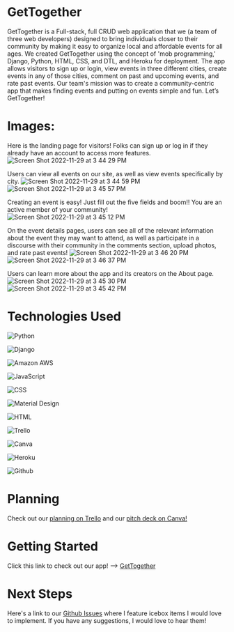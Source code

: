 # GetTogether

GetTogether is a Full-stack, full CRUD web application that we (a team of three web developers) designed to bring individuals closer to their community by making it easy to organize local and affordable events for all ages. We created GetTogether using the concept of 'mob programming,' Django, Python, HTML, CSS, and DTL, and Heroku for deployment. The app allows visitors to sign up or login, view events in three different cities, create events in any of those cities, comment on past and upcoming events, and rate past events. Our team's mission was to create a community-centric app that makes finding events and putting on events simple and fun. Let’s GetTogether!

# Images:

Here is the landing page for visitors! Folks can sign up or log in if they already have an account to access 
more features.
![Screen Shot 2022-11-29 at 3 44 29 PM](https://user-images.githubusercontent.com/112985738/204673227-d2b2da60-1031-405a-929e-b54bc430a556.png)

Users can view all events on our site, as well as view events specifically by city.
![Screen Shot 2022-11-29 at 3 44 59 PM](https://user-images.githubusercontent.com/112985738/204673358-ecbd3c0d-9058-4bbf-9612-1c3b937cce92.png)
![Screen Shot 2022-11-29 at 3 45 57 PM](https://user-images.githubusercontent.com/112985738/204673368-9b6fa044-6794-4d0a-9278-d0265951a3a5.png)

Creating an event is easy! Just fill out the five fields and boom!! You are an active member of your community!
![Screen Shot 2022-11-29 at 3 45 12 PM](https://user-images.githubusercontent.com/112985738/204673405-ef930cef-18f3-4d71-930e-c00077445b1e.png)

On the event details pages, users can see all of the relevant information about the event they may want to attend, as well as participate in a discourse with their community in the comments section, upload photos, and rate past events!
![Screen Shot 2022-11-29 at 3 46 20 PM](https://user-images.githubusercontent.com/112985738/204673672-a0027d78-9365-4f16-9208-e32b2af47e7b.png)
![Screen Shot 2022-11-29 at 3 46 37 PM](https://user-images.githubusercontent.com/112985738/204673676-d6e9902f-5653-4739-955d-d10d78c18c2e.png)

Users can learn more about the app and its creators on the About page.
![Screen Shot 2022-11-29 at 3 45 30 PM](https://user-images.githubusercontent.com/112985738/204673504-6e816dae-596e-484e-8899-c2e69aafc02b.png)
![Screen Shot 2022-11-29 at 3 45 42 PM](https://user-images.githubusercontent.com/112985738/204673525-2f90f445-2bb5-4d1a-b9cf-915e848a7508.png)

# Technologies Used

![Python](https://img.shields.io/badge/Python-FFD43B?style=for-the-badge&logo=python&logoColor=blue)

![Django](https://img.shields.io/badge/Django-092E20?style=for-the-badge&logo=django&logoColor=green)

![Amazon AWS](https://img.shields.io/badge/Amazon_AWS-FF9900?style=for-the-badge&logo=amazonaws&logoColor=white)

![JavaScript](https://img.shields.io/badge/JavaScript-323330?style=for-the-badge&logo=javascript&logoColor=F7DF1E)

![CSS](https://img.shields.io/badge/CSS3-1572B6?style=for-the-badge&logo=css3&logoColor=white)

![Material Design](https://img.shields.io/badge/material%20design-757575?style=for-the-badge&logo=material%20design&logoColor=white)

![HTML](https://img.shields.io/badge/HTML5-E34F26?style=for-the-badge&logo=html5&logoColor=white)

![Trello](https://img.shields.io/badge/Trello-0052CC?style=for-the-badge&logo=trello&logoColor=white)

![Canva](https://img.shields.io/badge/Canva-%2300C4CC.svg?&style=for-the-badge&logo=Canva&logoColor=white)

![Heroku](https://img.shields.io/badge/Heroku-430098?style=for-the-badge&logo=heroku&logoColor=white)

![Github](https://img.shields.io/badge/GitHub-100000?style=for-the-badge&logo=github&logoColor=white)

# Planning

Check out our [planning on Trello](https://trello.com/b/IAmg8cvS/project-3-community-events) and 
our [pitch deck on Canva!](https://www.canva.com/design/DAFSQBJCN4s/40NIs9nR7Egds8a3csrXLA/view?utm_content=DAFSQBJCN4s&utm_campaign=designshare&utm_medium=link&utm_source=publishsharelink)

# Getting Started

Click this link to check out our app! --> [GetTogether](https://gettogether.herokuapp.com/events/)

# Next Steps

Here's a link to our [Github Issues](https://github.com/kailahk/project-3/issues)
where I feature icebox items I would love to implement. If you have any 
suggestions, I would love to hear them!
